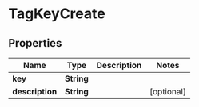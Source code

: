 

# TagKeyCreate


## Properties

| Name | Type | Description | Notes |
|------------ | ------------- | ------------- | -------------|
|**key** | **String** |  |  |
|**description** | **String** |  |  [optional] |



